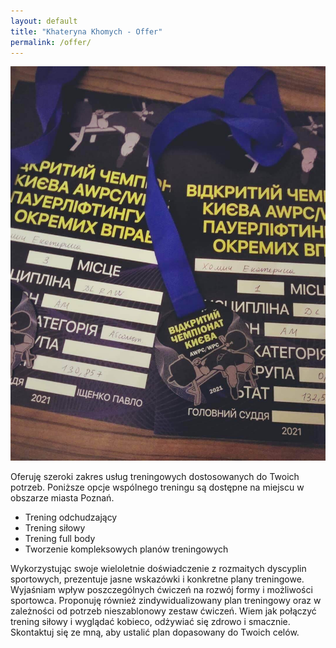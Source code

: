 ```yaml
---
layout: default
title: "Khateryna Khomych - Offer"
permalink: /offer/
---
```


<div id="offer" class="content">
      <div class="container mx-auto p-5 bg-gray-100">
        <div class="flex flex-col md:flex-row">
            <div class="md:flex-1 md:mr-8 shadow-lg bg-white rounded-lg overflow-hidden transition duration-300 hover:scale-105">
                <img src="/assets/zawodyKijow2.jpg" alt="Khateryna Khomych" class="rounded max-w-xs md:max-w-sm lg:max-w-md mx-auto">
            </div>
            <div class="md:flex-1 md:ml-8 shadow-lg bg-white rounded-lg p-4 transition duration-300 hover:scale-105">
                <p class="mb-2 leading-loose">Oferuję szeroki zakres usług treningowych dostosowanych do Twoich potrzeb. Poniższe opcje wspólnego treningu są dostępne na miejscu w obszarze miasta Poznań.</p>
                <ul class="list-disc mb-2 pl-5 space-y-2">
                    <li class="underline">Trening odchudzający</li>
                    <li class="underline">Trening siłowy</li>
                    <li class="underline">Trening full body</li>
                    <li class="underline">Tworzenie kompleksowych planów treningowych</li> 
                </ul>
                <p class="mb-2 leading-loose"> Wykorzystując swoje wieloletnie doświadczenie z rozmaitych dyscyplin sportowych, prezentuje jasne wskazówki i konkretne plany treningowe. Wyjaśniam wpływ poszczególnych ćwiczeń na rozwój formy i możliwości sportowca. Proponuję również zindywidualizowany plan treningowy oraz w zależności od potrzeb nieszablonowy zestaw ćwiczeń. Wiem jak połączyć trening siłowy i wyglądać kobieco, odżywiać się zdrowo i smacznie.
                Skontaktuj się ze mną, aby ustalić plan dopasowany do Twoich celów.
                </p>
            </div>
        </div>
    </div>
</div>